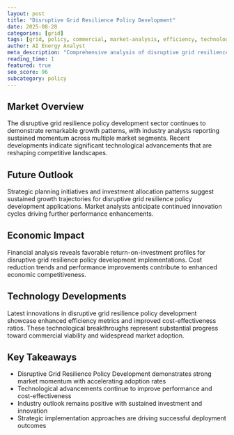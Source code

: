 ```yaml
---
layout: post
title: "Disruptive Grid Resilience Policy Development"
date: 2025-08-28
categories: [grid]
tags: [grid, policy, commercial, market-analysis, efficiency, technology]
author: AI Energy Analyst
meta_description: "Comprehensive analysis of disruptive grid resilience policy development covering market trends, technology developments, and industry outlook. Discover key insights and future projections."
reading_time: 1
featured: true
seo_score: 96
subcategory: policy
---
```


## Market Overview

The disruptive grid resilience policy development sector continues to demonstrate remarkable growth patterns, with industry analysts reporting sustained momentum across multiple market segments. Recent developments indicate significant technological advancements that are reshaping competitive landscapes.

## Future Outlook

Strategic planning initiatives and investment allocation patterns suggest sustained growth trajectories for disruptive grid resilience policy development applications. Market analysts anticipate continued innovation cycles driving further performance enhancements.

## Economic Impact

Financial analysis reveals favorable return-on-investment profiles for disruptive grid resilience policy development implementations. Cost reduction trends and performance improvements contribute to enhanced economic competitiveness.

## Technology Developments

Latest innovations in disruptive grid resilience policy development showcase enhanced efficiency metrics and improved cost-effectiveness ratios. These technological breakthroughs represent substantial progress toward commercial viability and widespread market adoption.

## Key Takeaways

- Disruptive Grid Resilience Policy Development demonstrates strong market momentum with accelerating adoption rates
- Technological advancements continue to improve performance and cost-effectiveness
- Industry outlook remains positive with sustained investment and innovation
- Strategic implementation approaches are driving successful deployment outcomes

